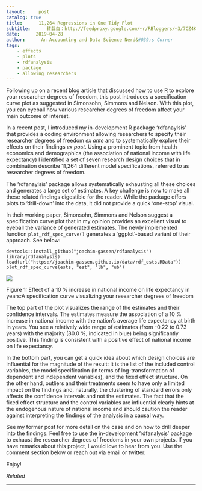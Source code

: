 ```yaml
---
layout:     post
catalog: true
title:      11,264 Regressions in One Tidy Plot
subtitle:      转载自：http://feedproxy.google.com/~r/RBloggers/~3/7CZ4KX2jPws/
date:      2019-04-28
author:      An Accounting and Data Science Nerd&#039;s Corner
tags:
    - effects
    - plots
    - rdfanalysis
    - package
    - allowing researchers
---
```






Following up on a recent blog article that discussed how to use R to explore your researcher degrees of freedom, this post introduces a specification curve plot as suggested in Simonsohn, Simmons and Nelson. With this plot, you can eyeball how various researcher degrees of freedom affect your main outcome of interest.

In a recent post, I introduced my in-development R package ‘rdfanaylsis’ that provides a coding environment allowing researchers to specify their researcher degrees of freedom *ex ante* and to systematically explore their effects on their findings *ex post*. Using a prominent topic from health economics and demographics (the association of national income with life expectancy) I identified a set of seven research design choices that in combination describe 11,264 different model specifications, referred to as researcher degrees of freedom.

The ‘rdfanaylsis’ package allows systematically exhausting all these choices and generates a large set of estimates. A key challenge is now to make all these related findings digestible for the reader. While the package offers plots to ‘drill-down’ into the data, it did not provide a quick ‘one-stop’ visual.

In their working paper, Simonsohn, Simmons and Nelson suggest a specification curve plot that in my opinion provides an excellent visual to eyeball the variance of generated estimates. The newly implemented function `plot_rdf_spec_curve()` generates a ‘ggplot’-based variant of their approach. See below:

```
devtools::install_github("joachim-gassen/rdfanalysis")
library(rdfanalysis)
load(url("https://joachim-gassen.github.io/data/rdf_ests.RData"))
plot_rdf_spec_curve(ests, "est", "lb", "ub") 
```

![](https://i2.wp.com/joachim-gassen.github.io/post/2019-04-28-11264_regressions_files/figure-html/SpecCurveRun-1.png?w=456&ssl=1)



Figure 1: Effect of a 10 % increase in national income on life expectancy in years:A specification curve visualizing your researcher degrees of freedom


The top part of the plot visualizes the range of the estimates and their confidence intervals. The estimates measure the association of a 10 % increase in national income with the nation’s average life expectancy at birth in years. You see a relatively wide range of estimates (from -0.22 to 0.73 years) with the majority (80.0 %, indicated in blue) being significantly positive. This finding is consistent with a positive effect of national income on life expectancy.

In the bottom part, you can get a quick idea about which design choices are influential for the magnitude of the result: It is the list of the included control variables, the model specification (in terms of log-transformation of dependent and independent variables), and the fixed effect structure. On the other hand, outliers and their treatments seem to have only a limited impact on the findings and, naturally, the clustering of standard errors only affects the confidence intervals and not the estimates. The fact that the fixed effect structure and the control variables are influential clearly hints at the endogenous nature of national income and should caution the reader against interpreting the findings of the analysis in a causal way.

See my former post for more detail on the case and on how to drill deeper into the findings. Feel free to use the in-development ‘rdfanalysis’ package to exhaust the researcher degrees of freedoms in your own projects. If you have remarks about this project, I would love to hear from you. Use the comment section below or reach out via email or twitter.

Enjoy!


*Related*








---
